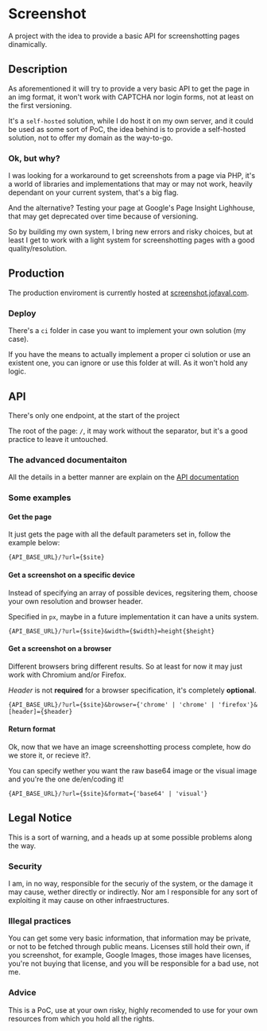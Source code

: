 # Screenshot #
A project with the idea to provide a basic API for screenshotting pages dinamically.

## Description
As aforementioned it will try to provide a very basic API to get the page in an img format, it won't work with CAPTCHA nor login forms, not at least on the first versioning.

It's a `self-hosted` solution, while I do host it on my own server, and it could be used as some sort of PoC, the idea behind is to provide a self-hosted solution, not to offer my domain as the way-to-go.

### Ok, but why?
I was looking for a workaround to get screenshots from a page via PHP, it's a world of libraries and implementations that may or may not work, heavily dependant on your current system, that's a big flag.

And the alternative? Testing your page at Google's Page Insight Lighhouse, that may get deprecated over time because of versioning.

So by building my own system, I bring new errors and risky choices, but at least I get to work with a light system for screenshotting pages with a good quality/resolution.

## Production
The production enviroment is currently hosted at [screenshot.jofaval.com](https://screenshot.jofaval.com).

### Deploy
There's a `ci` folder in case you want to implement your own solution (my case).

If you have the means to actually implement a proper ci solution or use an existent one, you can ignore or use this folder at will. As it won't hold any logic.

## API
There's only one endpoint, at the start of the project

The root of the page: `/`, it may work without the separator, but it's a good practice to leave it untouched.

### The advanced documentaiton
All the details in a better manner are explain on the [API documentation](./docs/en/Api.md)

### Some examples

#### Get the page
It just gets the page with all the default parameters set in, follow the example below:

`{API_BASE_URL}/?url={$site}`

#### Get a screenshot on a specific device
Instead of specifying an array of possible devices, regsitering them, choose your own resolution and browser header.

Specified in `px`, maybe in a future implementation it can have a units system.

`{API_BASE_URL}/?url={$site}&width={$width}=height{$height}`

#### Get a screenshot on a browser
Different browsers bring different results. So at least for now it may just work with Chromium and/or Firefox.

*Header* is not **required** for a browser specification, it's completely **optional**.

`{API_BASE_URL}/?url={$site}&browser={'chrome' | 'chrome' | 'firefox'}&[header]={$header}`

#### Return format
Ok, now that we have an image screenshotting process complete, how do we store it, or recieve it?.

You can specify wether you want the raw base64 image or the visual image and you're the one de/en/coding it!

`{API_BASE_URL}/?url={$site}&format={'base64' | 'visual'}`

## Legal Notice
This is a sort of warning, and a heads up at some possible problems along the way.

### Security
I am, in no way, responsible for the securiy of the system, or the damage it may cause, wether directly or indirectly. Nor am I responsible for any sort of exploiting it may cause on other infraestructures.

### Illegal practices
You can get some very basic information, that information may be private, or not to be fetched through public means. Licenses still hold their own, if you screenshot, for example, Google Images, those images have licenses, you're not buying that license, and you will be responsible for a bad use, not me.

### Advice
This is a PoC, use at your own risky, highly recomended to use for your own resources from which you hold all the rights.